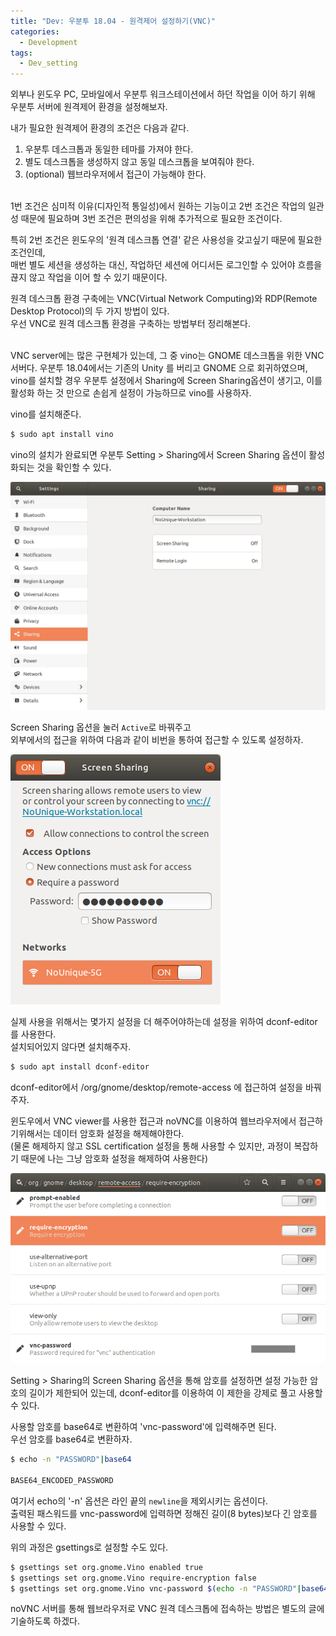 ```yaml
---
title: "Dev: 우분투 18.04 - 원격제어 설정하기(VNC)"
categories:
  - Development
tags:
  - Dev_setting
---
```


외부나 윈도우 PC, 모바일에서 우분투 워크스테이션에서 하던 작업을 이어 하기 위해 우분투 서버에 원격제어 환경을 설정해보자.

<!--more-->

내가 필요한 원격제어 환경의 조건은 다음과 같다.

1. 우분투 데스크톱과 동일한 테마를 가져야 한다.
2. 별도 데스크톱을 생성하지 않고 동일 데스크톱을 보여줘야 한다.
3. (optional) 웹브라우저에서 접근이 가능해야 한다.

<br>
1번 조건은 심미적 이유(디자인적 통일성)에서 원하는 기능이고  
2번 조건은 작업의 일관성 때문에 필요하며  
3번 조건은 편의성을 위해 추가적으로 필요한 조건이다.

특히 2번 조건은 윈도우의 '원격 데스크톱 연결' 같은 사용성을 갖고싶기 때문에 필요한 조건인데,  
매번 별도 세션을 생성하는 대신, 작업하던 세션에 어디서든 로그인할 수 있어야 흐름을 끊지 않고 작업을 이어 할 수 있기 때문이다.

원격 데스크톱 환경 구축에는 VNC(Virtual Network Computing)와 RDP(Remote Desktop Protocol)의 두 가지 방법이 있다.  
우선 VNC로 원격 데스크톱 환경을 구축하는 방법부터 정리해본다.

<br>
VNC server에는 많은 구현체가 있는데, 그 중 vino는 GNOME 데스크톱을 위한 VNC 서버다.  
우분투 18.04에서는 기존의 Unity 를 버리고 GNOME 으로 회귀하였으며, 
vino를 설치할 경우 우분투 설정에서 Sharing에 Screen Sharing옵션이 생기고, 이를 활성화 하는 것 만으로 손쉽게 설정이 가능하므로 vino를 사용하자.

vino를 설치해준다.

```bash
$ sudo apt install vino
```

vino의 설치가 완료되면 우분투 Setting > Sharing에서 Screen Sharing 옵션이 활성화되는 것을 확인할 수 있다.  

![vnc1](/assets/images/2019-07-28-ubuntu-remote-desktop-vnc_001.png)

Screen Sharing 옵션을 눌러 `Active`로 바꿔주고  
외부에서의 접근을 위하여 다음과 같이 비번을 통하여 접근할 수 있도록 설정하자.

![vnc2](/assets/images/2019-07-28-ubuntu-remote-desktop-vnc_002.png)

실제 사용을 위해서는 몇가지 설정을 더 해주어야하는데 설정을 위하여 dconf-editor를 사용한다.  
설치되어있지 않다면 설치해주자.

```bash
$ sudo apt install dconf-editor
```

dconf-editor에서 /org/gnome/desktop/remote-access 에 접근하여 설정을 바꿔주자.

윈도우에서 VNC viewer를 사용한 접근과 noVNC를 이용하여 웹브라우저에서 접근하기위해서는 데이터 암호화 설정을 해제해야한다.  
(물론 해제하지 않고 SSL certification 설정을 통해 사용할 수 있지만, 과정이 복잡하기 때문에 나는 그냥 암호화 설정을 해제하여 사용한다)

![vnc3](/assets/images/2019-07-28-ubuntu-remote-desktop-vnc_003.png)

Setting > Sharing의 Screen Sharing 옵션을 통해 암호를 설정하면 설정 가능한 암호의 길이가 제한되어 있는데, dconf-editor를 이용하여 이 제한을 강제로 풀고 사용할 수 있다.

사용할 암호를 base64로 변환하여 'vnc-password'에 입력해주면 된다.  
우선 암호를 base64로 변환하자.

```bash
$ echo -n "PASSWORD"|base64

BASE64_ENCODED_PASSWORD
```
여기서 echo의 '-n' 옵션은 라인 끝의 `newline`을 제외시키는 옵션이다.  
출력된 패스워드를 vnc-password에 입력하면 정해진 길이(8 bytes)보다 긴 암호를 사용할 수 있다.


위의 과정은 gsettings로 설정할 수도 있다.

```bash
$ gsettings set org.gnome.Vino enabled true
$ gsettings set org.gnome.Vino require-encryption false
$ gsettings set org.gnome.Vino vnc-password $(echo -n "PASSWORD"|base64)
```

noVNC 서버를 통해 웹브라우저로 VNC 원격 데스크톱에 접속하는 방법은 별도의 글에 기술하도록 하겠다.
